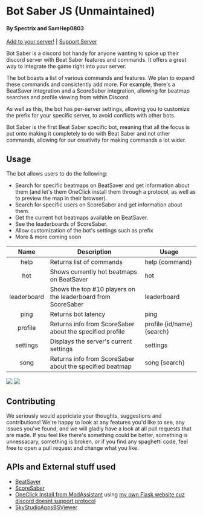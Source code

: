 # Bot Saber JS (Unmaintained)
#### By Spectrix and SamHep0803
[Add to your server!](https://discord.com/oauth2/authorize?client_id=753289892007510017&scope=bot&permissions=74837056) | [Support Server](https://discord.gg/Ny6zTNH)

Bot Saber is a discord bot handy for anyone wanting to spice up their discord server with Beat Saber features and commands. It offers a great way to integrate the game right into your server.

The bot boasts a list of various commands and features. We plan to expand these commands and consistently add more. For example, there's a BeatSaver integration and a ScoreSaber integration, allowing for beatmap searches and profile viewing from within Discord.

As well as this, the bot has per-server settings, allowing you to customize the prefix for your specific server, to avoid conflicts with other bots.

Bot Saber is the first Beat Saber specific bot, meaning that all the focus is put onto making it completely to do with Beat Saber and not other commands, allowing for our creativity for making commands a lot wider.

## Usage
The bot allows users to do the following:

- Search for specific beatmaps on BeatSaver and get information about them (and let's them OneClick install them through a protocol, as well as to preview the map in their browser).
- Search for specific users on ScoreSaber and get information about them.
- Get the current hot beatmaps available on BeatSaver.
- See the leaderboards of ScoreSaber.
- Allow customization of the bot's settings such as prefix
- More & more coming soon


| **Name** | **Description** | **Usage** |
|:---:|---|---|
| help | Returns list of commands | help {command}
| hot | Shows currently hot beatmaps on BeatSaver | hot
| leaderboard | Shows the top #10 players on the leaderboard from ScoreSaber | leaderboard
| ping | Returns bot latency | ping 
| profile | Returns info from ScoreSaber about the specified profile | profile {id/name} {search}
| settings | Displays the server's current settings | settings
| song | Returns info from ScoreSaber about the specified beatmap | song {search}


<img class="center" src="https://i.imgur.com/UrGEdLy.png">

<img class="center" src="https://i.imgur.com/k9xvAV9.png">


## Contributing
We seriously would appriciate your thoughts, suggestions and contributions! We're happy to look at any features you'd like to see, any issues you've found, and we will gladly have a look at all pull requests that are made. If you feel like there's something could be better, something is unnessacary, something is broken, or if you find any spaghetti code, feel free to open a pull request and change what you like.

## APIs and External stuff used
- [BeatSaver](https://beatsaver.com)
- [ScoreSaber](https://scoresaber.com)
- [OneClick Install from ModAssistant](https://github.com/Assistant/ModAssistant) using [my own Flask website cuz discord doesnt support protocol](https://github.com/SpectrixOfficial/spectrix.pythonanywhere.com/)
- [SkyStudioAppsBSViewer](https://skystudioapps.com/bs-viewer/)
